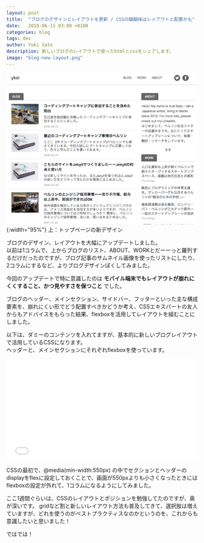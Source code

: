 ```yaml
---
layout: post
title:  "ブログのデザインとレイアウトを更新 / CSSの醍醐味はレイアウトと配置かも"
date:   2018-06-11 03:00 +0100
categories: blog
tags: dev
author: Yuki Sato
description: 新しいブログのレイアウトで使ったhtmlとcssをシェアします。
image: "blog-new-layout.png"
---
```

![bootcamp](/img/blog-new-layout.png){:width="95%"}
上：トップページの新デザイン

ブログのデザイン、レイアウトを大幅にアップデートしました。  
以前は1コラムで、上からブログのリスト、ABOUT、WORKとだーーっと羅列するだけだったのですが、ブログ記事のサムネイル画像を使ったリストにしたり、2コラムにするなど、よりブログデザインぽくしてみました。

今回のアップデートで特に意識したのは **モバイル端末でもレイアウトが崩れにくくすること、かつ見やすさを保つこと** でした。

ブログのヘッダー、メインセクション、サイドバー、フッターといった主な構成要素を、崩れにくい形でどう配置すべきかどうか考え、CSSエキスパートの友人からもアドバイスをもらった結果、flexboxを活用してレイアウトを組むことにしました。

以下は、ダミーのコンテンツを入れてますが、基本的に新しいブログレイアウトで活用しているCSSになります。  
ヘッダーと、メインセクションにそれぞれflexboxを使っています。

<iframe height='265' scrolling='no' title='Blog Layout' src='//codepen.io/yukisato/embed/gKgqyG/?height=265&theme-id=0&default-tab=html,result&embed-version=2' frameborder='no' allowtransparency='true' allowfullscreen='true' style='width: 100%;'>See the Pen <a href='https://codepen.io/yukisato/pen/gKgqyG/'>Blog Layout</a> by Yuki (<a href='https://codepen.io/yukisato'>@yukisato</a>) on <a href='https://codepen.io'>CodePen</a>.
</iframe>


CSSの最初で、@media(min-width:550px) の中でセクションとヘッダーのdisplayをflexに設定しておくことで、画面が550pxよりも小さくなったときにはflexboxの設定が外れて、1コラムになるようにしてみました。

ここ1週間ぐらいは、CSSのレイアウトとポジションを勉強してたのですが、奥が深いです。
gridなど割と新しいレイアウト方法も普及してきて、選択肢は増えていますが、どれを使うのがベストプラクティスなのかというのを、これからも意識したいと思いました！

ではでは！
